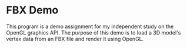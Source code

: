 FBX Demo
========

This program is a demo assignment for my independent study on the OpenGL
graphics API. The purpose of this demo is to load a 3D model's vertex data from
an FBX file and render it using OpenGL.



